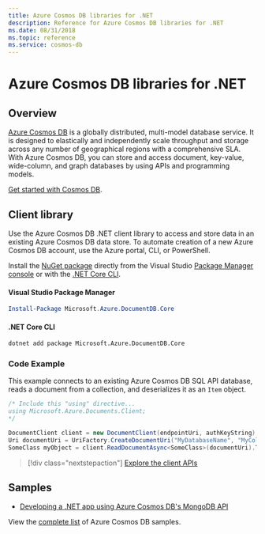 ```yaml
---
title: Azure Cosmos DB libraries for .NET
description: Reference for Azure Cosmos DB libraries for .NET
ms.date: 08/31/2018
ms.topic: reference
ms.service: cosmos-db
---
```


# Azure Cosmos DB libraries for .NET

## Overview

[Azure Cosmos DB](https://docs.microsoft.com/azure/cosmos-db/introduction) is a globally distributed, multi-model database service. It is designed to elastically and independently scale throughput and storage across any number of geographical regions with a comprehensive SLA. With Azure Cosmos DB, you can store and access document, key-value, wide-column, and graph databases by using APIs and programming models. 

[Get started with Cosmos DB](https://docs.microsoft.com/azure/cosmos-db/create-sql-api-dotnet).

## Client library

Use the Azure Cosmos DB .NET client library to access and store data in an existing Azure Cosmos DB data store. To automate creation of a new Azure Cosmos DB account, use the Azure portal, CLI, or PowerShell.

Install the [NuGet package](https://www.nuget.org/packages/Microsoft.Azure.DocumentDB.Core) directly from the Visual Studio [Package Manager console][PackageManager] or with the [.NET Core CLI][DotNetCLI].

#### Visual Studio Package Manager

```powershell
Install-Package Microsoft.Azure.DocumentDB.Core
```

#### .NET Core CLI

```bash
dotnet add package Microsoft.Azure.DocumentDB.Core
```

### Code Example

This example connects to an existing Azure Cosmos DB SQL API database, reads a document from a collection, and deserializes it as an `Item` object.   

```csharp
/* Include this "using" directive...
using Microsoft.Azure.Documents.Client;
*/

DocumentClient client = new DocumentClient(endpointUri, authKeyString);
Uri documentUri = UriFactory.CreateDocumentUri("MyDatabaseName", "MyCollectionName", "DocumentId");
SomeClass myObject = client.ReadDocumentAsync<SomeClass>(documentUri).ToString();
```

> [!div class="nextstepaction"]
> [Explore the client APIs](/dotnet/api/overview/azure/cosmosdb/client)

## Samples

* [Developing a .NET app using Azure Cosmos DB's MongoDB API](https://azure.microsoft.com/resources/samples/azure-cosmos-db-mongodb-dotnet-getting-started/)

View the [complete list](https://azure.microsoft.com/resources/samples/?platform=dotnet&term=cosmosdb) of Azure Cosmos DB samples.

[PackageManager]: https://docs.microsoft.com/nuget/tools/package-manager-console
[DotNetCLI]: https://docs.microsoft.com/dotnet/core/tools/dotnet-add-package
